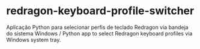 # redragon-keyboard-profile-switcher
Aplicação Python para selecionar perfis de teclado Redragon via bandeja do sistema Windows / Python app to select Redragon keyboard profiles via Windows system tray.
